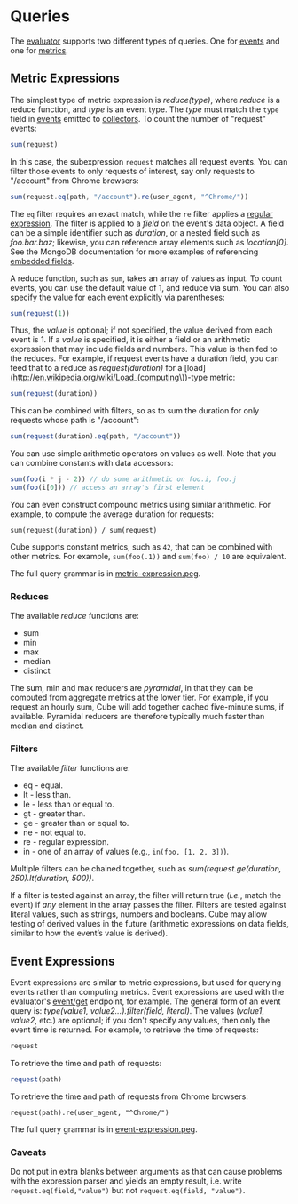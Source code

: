 # Queries

The [evaluator](Evaluator) supports two different types of queries. One for [events](Events) and one for [metrics](Metrics).

## Metric Expressions

The simplest type of metric expression is *reduce(type)*, where *reduce* is a reduce function, and *type* is an event type. The *type* must match the `type` field in [events](Events) emitted to [collectors](Collector). To count the number of "request" events:

```js
sum(request)
```

In this case, the subexpression `request` matches all request events. You can filter those events to only requests of interest, say only requests to "/account" from Chrome browsers:

```js
sum(request.eq(path, "/account").re(user_agent, "^Chrome/"))
```

The `eq` filter requires an exact match, while the `re` filter applies a [regular expression](http://www.mongodb.org/display/DOCS/Advanced+Queries#AdvancedQueries-RegularExpressions). The filter is applied to a *field* on the event's data object. A field can be a simple identifier such as *duration*, or a nested field such as *foo.bar.baz*; likewise, you can reference array elements such as *location[0]*. See the MongoDB documentation for more examples of referencing [embedded fields](http://www.mongodb.org/display/DOCS/Advanced+Queries#AdvancedQueries-ValueinanEmbeddedObject).

A reduce function, such as `sum`, takes an array of values as input. To count events, you can use the default value of 1, and reduce via sum. You can also specify the value for each event explicitly via parentheses:

```js
sum(request(1))
```

Thus, the *value* is optional; if not specified, the value derived from each event is 1. If a *value* is specified, it is either a field or an arithmetic expression that may include fields and numbers. This value is then fed to the reduces. For example, if request events have a duration field, you can feed that to a reduce as *request(duration)* for a [load](http://en.wikipedia.org/wiki/Load_(computing\))-type metric:

```js
sum(request(duration))
```

This can be combined with filters, so as to sum the duration for only requests whose path is "/account":

```js
sum(request(duration).eq(path, "/account"))
```

You can use simple arithmetic operators on values as well. Note that you can combine constants with data accessors:

```js
sum(foo(i * j - 2)) // do some arithmetic on foo.i, foo.j
sum(foo(i[0])) // access an array's first element
```

You can even construct compound metrics using similar arithmetic. For example, to compute the average duration for requests:

```
sum(request(duration)) / sum(request)
```

Cube supports constant metrics, such as `42`, that can be combined with other metrics. For example, `sum(foo(.1))` and `sum(foo) / 10` are equivalent.

The full query grammar is in [metric-expression.peg](/square/cube/blob/master/lib/cube/metric-expression.peg).

### Reduces

The available *reduce* functions are:

* sum
* min
* max
* median
* distinct

The sum, min and max reducers are *pyramidal*, in that they can be computed from aggregate metrics at the lower tier. For example, if you request an hourly sum, Cube will add together cached five-minute sums, if available. Pyramidal reducers are therefore typically much faster than median and distinct.

### Filters

The available *filter* functions are:

* eq - equal.
* lt - less than.
* le - less than or equal to.
* gt - greater than.
* ge - greater than or equal to.
* ne - not equal to.
* re - regular expression.
* in - one of an array of values (e.g., `in(foo, [1, 2, 3])`).

Multiple filters can be chained together, such as *sum(request.ge(duration, 250).lt(duration, 500))*.

If a filter is tested against an array, the filter will return true (*i.e.*, match the event) if *any* element in the array passes the filter. Filters are tested against literal values, such as strings, numbers and booleans. Cube may allow testing of derived values in the future (arithmetic expressions on data fields, similar to how the event’s value is derived).

## Event Expressions

Event expressions are similar to metric expressions, but used for querying events rather than computing metrics. Event expressions are used with the evaluator's [event/get](Evaluator#wiki-event_get) endpoint, for example. The general form of an event query is: *type(value1, value2…).filter(field, literal)*. The values (*value1*, *value2*, etc.) are optional; if you don't specify any values, then only the event time is returned. For example, to retrieve the time of requests:

```js
request
```

To retrieve the time and path of requests:

```js
request(path)
```

To retrieve the time and path of requests from Chrome browsers:

```
request(path).re(user_agent, "^Chrome/")
```

The full query grammar is in [event-expression.peg](/square/cube/blob/master/lib/cube/event-expression.peg).


### Caveats

Do not put in extra blanks between arguments as that can cause problems with the expression parser and yields an empty result, i.e. write `request.eq(field,"value")` but not `request.eq(field, "value")`.
